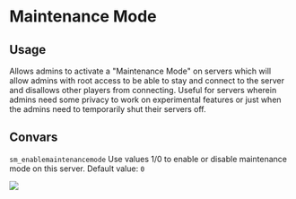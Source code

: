 # Maintenance Mode  

## Usage  

Allows admins to activate a "Maintenance Mode" on servers which will allow admins with root access to be able to stay and connect to the server and disallows other players from connecting. Useful for servers wherein admins need some privacy to work on experimental features or just when the admins need to temporarily shut their servers off.  

## Convars  

`sm_enablemaintenancemode` Use values 1/0 to enable or disable maintenance mode on this server. Default value: `0`  

<img src="https://theta.goatcounter.com/count?p=/test-img">
